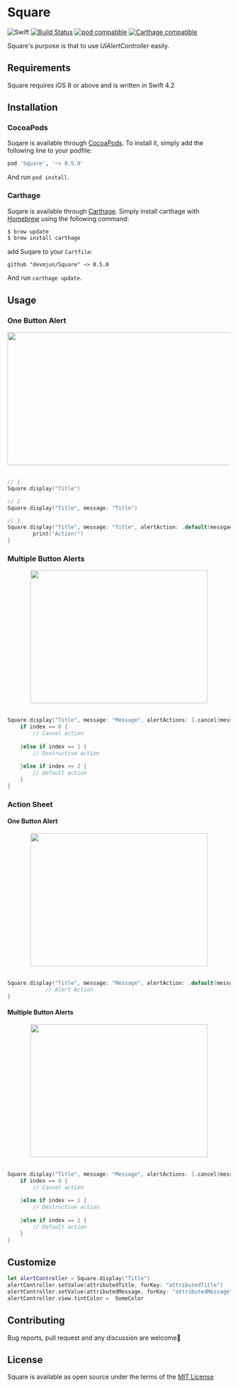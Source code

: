 # Square

![Swift](https://img.shields.io/badge/Swift-4.2-orange.svg) [![Build Status](https://travis-ci.com/devmjun/Square.svg?branch=master)](https://travis-ci.com/devmjun/Square) [![pod compatible](https://img.shields.io/cocoapods/v/Square.svg?style=flat)](https://cocoapods.org/pods/Square) [![Carthage compatible](https://img.shields.io/badge/Carthage-compatible-4BC51D.svg?style=flat)](https://github.com/Carthage/Carthage)

Square's purpose is that to use *UIAlertController* easily.

## Requirements

Square requires iOS 8 or above and is written in Swift 4.2

## Installation

### CocoaPods 
Suqare is available through [CocoaPods](http://cocoapods.org). To install it, simply add the following line to your podfile: 

```ruby
pod 'Square', '~> 0.5.0'
```

And run  `pod install`. 

### Carthage
Suqare is available through [Carthage](https://github.com/Carthage/Carthage). Simply install carthage with [Homebrew](https://brew.sh/) using the following command: 

```bash
$ brew update
$ brew install carthage
```

add Suqare to your `Cartfile`: 

```ogdl
github "devmjun/Square" ~> 0.5.0
```

And run `carthage update`.

## Usage 

### One Button Alert 

<center><img src="/img/README/oneButton.png" width="550" height="300"></center> <br>

```swift
// 1
Square.display("Title")

// 2
Square.display("Title", message: "Title")

// 3
Square.display("Title", message: "Title", alertAction: .default(messgae: "OK")) {
		print("Action!")
}
```

### Multiple Button Alerts

<center><img src="/img/README/mutlpleButton.png" width="400" height="300"></center> <br>

```swift
Square.display("Title", message: "Message", alertActions: [.cancel(message: "Cancel"), .destructive(message: "Detructive"), .default(messgae: "Default")]) { (alertAction, index) in
    if index == 0 {
        // Cancel action
        
    }else if index == 1 {
        // Destructive action
        
    }else if index == 2 {
        // Default action
    }
}
```

### Action Sheet

#### One Button Alert 

<center><img src="/img/README/ActionSheet.png" width="400" height="300"></center> <br>

```swift
Square.display("Title", message: "Message", alertAction: .default(messgae: "OK"), preferredStyle: .actionSheet) {
            // Alert Action   
}
```

#### Multiple Button Alerts

<center><img src="/img/README/ActionSheet-1.png" width="400" height="300"></center> <br>

```swift
Square.display("Title", message: "Message", alertActions: [.cancel(message: "Cancel"), .destructive(message: "Detructive"), .default(messgae: "Default")], preferredStyle: .actionSheet) { (alertAction, index) in
    if index == 0 {
        // Cancel action
        
    }else if index == 1 {
        // Destructive action
        
    }else if index == 2 {
        // Default action
    }
}
```

## Customize

```swift
let alertController = Square.display("Title")
alertController.setValue(attributedTitle, forKey: "attributedTitle")
alertController.setValue(attributedMessage, forKey: "attributedMessage")
alertController.view.tintColor =  SomeColor
```
        

## Contributing 

Bug reports, pull request and any discussion are welcome💖

## License

Square is available as open source under the terms of the [MIT License](https://opensource.org/licenses/MIT)
